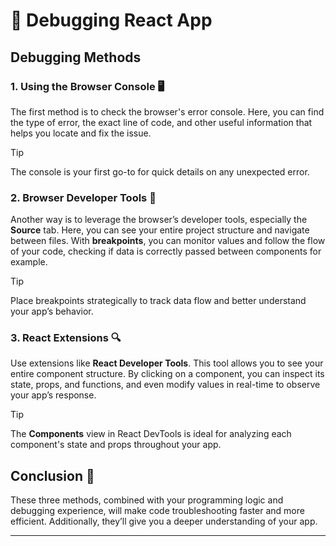 # 🐛 Debugging React App

## Debugging Methods

### 1. Using the Browser Console 🖥️

The first method is to check the browser's error console. Here, you can find the type of error, the exact line of code, and other useful information that helps you locate and fix the issue.

> [!TIP]
> The console is your first go-to for quick details on any unexpected error.

### 2. Browser Developer Tools 🧰

Another way is to leverage the browser’s developer tools, especially the **Source** tab. Here, you can see your entire project structure and navigate between files. 
With **breakpoints**, you can monitor values and follow the flow of your code, checking if data is correctly passed between components for example.

> [!TIP]
>  Place breakpoints strategically to track data flow and better understand your app’s behavior.

### 3. React Extensions 🔍

Use extensions like **React Developer Tools**. This tool allows you to see your entire component structure. 
By clicking on a component, you can inspect its state, props, and functions, and even modify values in real-time to observe your app’s response.

> [!TIP]
>  The **Components** view in React DevTools is ideal for analyzing each component's state and props throughout your app.

## Conclusion 📝

These three methods, combined with your programming logic and debugging experience, will make code troubleshooting faster and more efficient. 
Additionally, they’ll give you a deeper understanding of your app.

---


